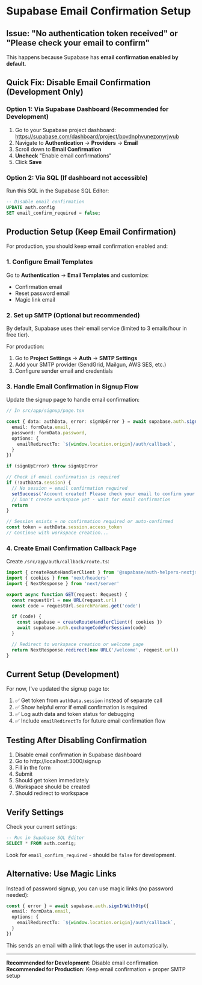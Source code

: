 # Supabase Email Confirmation Setup

## Issue: "No authentication token received" or "Please check your email to confirm"

This happens because Supabase has **email confirmation enabled by default**.

## Quick Fix: Disable Email Confirmation (Development Only)

### Option 1: Via Supabase Dashboard (Recommended for Development)

1. Go to your Supabase project dashboard: https://supabase.com/dashboard/project/bpvdnphvunezonyrjwub
2. Navigate to **Authentication** → **Providers** → **Email**
3. Scroll down to **Email Confirmation**
4. **Uncheck** "Enable email confirmations"
5. Click **Save**

### Option 2: Via SQL (If dashboard not accessible)

Run this SQL in the Supabase SQL Editor:

```sql
-- Disable email confirmation
UPDATE auth.config 
SET email_confirm_required = false;
```

## Production Setup (Keep Email Confirmation)

For production, you should keep email confirmation enabled and:

### 1. Configure Email Templates

Go to **Authentication** → **Email Templates** and customize:
- Confirmation email
- Reset password email
- Magic link email

### 2. Set up SMTP (Optional but recommended)

By default, Supabase uses their email service (limited to 3 emails/hour in free tier).

For production:
1. Go to **Project Settings** → **Auth** → **SMTP Settings**
2. Add your SMTP provider (SendGrid, Mailgun, AWS SES, etc.)
3. Configure sender email and credentials

### 3. Handle Email Confirmation in Signup Flow

Update the signup page to handle email confirmation:

```typescript
// In src/app/signup/page.tsx

const { data: authData, error: signUpError } = await supabase.auth.signUp({
  email: formData.email,
  password: formData.password,
  options: {
    emailRedirectTo: `${window.location.origin}/auth/callback`,
  }
})

if (signUpError) throw signUpError

// Check if email confirmation is required
if (!authData.session) {
  // No session = email confirmation required
  setSuccess('Account created! Please check your email to confirm your account.')
  // Don't create workspace yet - wait for email confirmation
  return
}

// Session exists = no confirmation required or auto-confirmed
const token = authData.session.access_token
// Continue with workspace creation...
```

### 4. Create Email Confirmation Callback Page

Create `/src/app/auth/callback/route.ts`:

```typescript
import { createRouteHandlerClient } from '@supabase/auth-helpers-nextjs'
import { cookies } from 'next/headers'
import { NextResponse } from 'next/server'

export async function GET(request: Request) {
  const requestUrl = new URL(request.url)
  const code = requestUrl.searchParams.get('code')

  if (code) {
    const supabase = createRouteHandlerClient({ cookies })
    await supabase.auth.exchangeCodeForSession(code)
  }

  // Redirect to workspace creation or welcome page
  return NextResponse.redirect(new URL('/welcome', request.url))
}
```

## Current Setup (Development)

For now, I've updated the signup page to:

1. ✅ Get token from `authData.session` instead of separate call
2. ✅ Show helpful error if email confirmation is required
3. ✅ Log auth data and token status for debugging
4. ✅ Include `emailRedirectTo` for future email confirmation flow

## Testing After Disabling Confirmation

1. Disable email confirmation in Supabase dashboard
2. Go to http://localhost:3000/signup
3. Fill in the form
4. Submit
5. Should get token immediately
6. Workspace should be created
7. Should redirect to workspace

## Verify Settings

Check your current settings:

```sql
-- Run in Supabase SQL Editor
SELECT * FROM auth.config;
```

Look for `email_confirm_required` - should be `false` for development.

## Alternative: Use Magic Links

Instead of password signup, you can use magic links (no password needed):

```typescript
const { error } = await supabase.auth.signInWithOtp({
  email: formData.email,
  options: {
    emailRedirectTo: `${window.location.origin}/auth/callback`,
  }
})
```

This sends an email with a link that logs the user in automatically.

---

**Recommended for Development**: Disable email confirmation  
**Recommended for Production**: Keep email confirmation + proper SMTP setup
